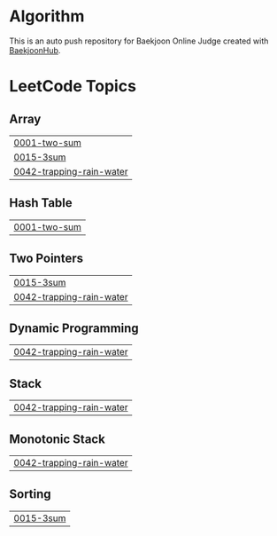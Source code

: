 # Algorithm
This is an auto push repository for Baekjoon Online Judge created with [BaekjoonHub](https://github.com/BaekjoonHub/BaekjoonHub).

<!---LeetCode Topics Start-->
# LeetCode Topics
## Array
|  |
| ------- |
| [0001-two-sum](https://github.com/hohoyoungyoung/Algorithm/tree/master/0001-two-sum) |
| [0015-3sum](https://github.com/hohoyoungyoung/Algorithm/tree/master/0015-3sum) |
| [0042-trapping-rain-water](https://github.com/hohoyoungyoung/Algorithm/tree/master/0042-trapping-rain-water) |
## Hash Table
|  |
| ------- |
| [0001-two-sum](https://github.com/hohoyoungyoung/Algorithm/tree/master/0001-two-sum) |
## Two Pointers
|  |
| ------- |
| [0015-3sum](https://github.com/hohoyoungyoung/Algorithm/tree/master/0015-3sum) |
| [0042-trapping-rain-water](https://github.com/hohoyoungyoung/Algorithm/tree/master/0042-trapping-rain-water) |
## Dynamic Programming
|  |
| ------- |
| [0042-trapping-rain-water](https://github.com/hohoyoungyoung/Algorithm/tree/master/0042-trapping-rain-water) |
## Stack
|  |
| ------- |
| [0042-trapping-rain-water](https://github.com/hohoyoungyoung/Algorithm/tree/master/0042-trapping-rain-water) |
## Monotonic Stack
|  |
| ------- |
| [0042-trapping-rain-water](https://github.com/hohoyoungyoung/Algorithm/tree/master/0042-trapping-rain-water) |
## Sorting
|  |
| ------- |
| [0015-3sum](https://github.com/hohoyoungyoung/Algorithm/tree/master/0015-3sum) |
<!---LeetCode Topics End-->